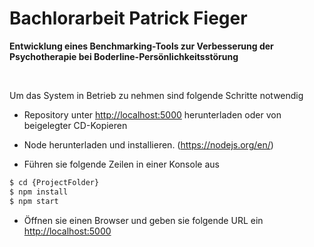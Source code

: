 # Bachlorarbeit Patrick Fieger

**Entwicklung eines Benchmarking-Tools zur Verbesserung der Psychotherapie bei Boderline-Persönlichkeitsstörung**

<br>

Um das System in Betrieb zu nehmen sind folgende Schritte notwendig

+ Repository unter [http://localhost:5000](http://localhost:5000) herunterladen oder von beigelegter CD-Kopieren

+ Node herunterladen und installieren. (https://nodejs.org/en/)

+ Führen sie folgende Zeilen in einer Konsole aus

``` sh
$ cd {ProjectFolder}
$ npm install
$ npm start
```

+ Öffnen sie einen Browser und geben sie folgende URL ein [http://localhost:5000](http://localhost:5000)